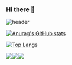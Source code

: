 ### Hi there 👋

<!--
**gimgiyeong052/gimgiyeong052** is a ✨ _special_ ✨ repository because its `README.md` (this file) appears on your GitHub profile.

Here are some ideas to get you started:

- 🔭 I’m currently working on ...
- 🌱 I’m currently learning ...
- 👯 I’m looking to collaborate on ...
- 🤔 I’m looking for help with ...
- 💬 Ask me about ...
- 📫 How to reach me: ...
- 😄 Pronouns: ...
- ⚡ Fun fact: ...
-->

![header](https://capsule-render.vercel.app/api?type=waving&height=180&text=Front-End%20개발자%20김기영&fontAlign=50&fontAlignY=40&color=gradient)

[![Anurag's GitHub stats](https://github-readme-stats.vercel.app/api?username=gyeongisung)](https://github.com/gyeongisung/github-readme-stats)

[![Top Langs](https://github-readme-stats.vercel.app/api/top-langs/?username=gyeongisung)](https://github.com/gyeongisung/github-readme-stats)

<img src="https://img.shields.io/badge/React-61DAFB?style=flat&logo=React&logoColor=white"/><img src="https://img.shields.io/badge/JavaScript-F7DF1E?style=flat&logo=JavaScript&logoColor=white"/><img src="https://img.shields.io/badge/HTML-E34F26?style=flat&logo=HTMLt&logoColor=white"/>
